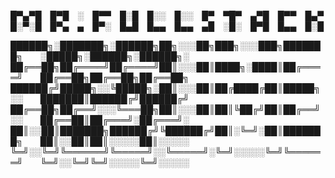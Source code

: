 
█▀▄▀█ █▀█ ░ █▀▀ █░█ █░░ █░░ █▀ ▀█▀ ▄▀█ █▀▀ █▄▀
█░▀░█ █▀▄ ▄ █▀░ █▄█ █▄▄ █▄▄ ▄█ ░█░ █▀█ █▄▄ █░█

██████╗░███████╗░██████╗██╗░░░██╗███╗░░░███╗███████╗  ░█████╗░██████╗░██████╗░
██╔══██╗██╔════╝██╔════╝██║░░░██║████╗░████║██╔════╝  ██╔══██╗██╔══██╗██╔══██╗
██████╔╝█████╗░░╚█████╗░██║░░░██║██╔████╔██║█████╗░░  ███████║██████╔╝██████╔╝
██╔══██╗██╔══╝░░░╚═══██╗██║░░░██║██║╚██╔╝██║██╔══╝░░  ██╔══██║██╔═══╝░██╔═══╝░
██║░░██║███████╗██████╔╝╚██████╔╝██║░╚═╝░██║███████╗  ██║░░██║██║░░░░░██║░░░░░
╚═╝░░╚═╝╚══════╝╚═════╝░░╚═════╝░╚═╝░░░░░╚═╝╚══════╝  ╚═╝░░╚═╝╚═╝░░░░░╚═╝░░░░░

